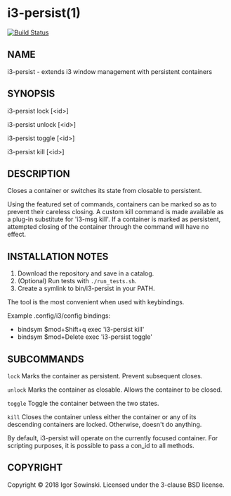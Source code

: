 i3-persist(1)
=============
[![Build Status](https://travis-ci.org/Igrom/i3-persist.svg?branch=master)](https://travis-ci.org/Igrom/i3-persist)

NAME
----
i3-persist - extends i3 window management with persistent containers


SYNOPSIS
--------
i3-persist lock [\<id>]

i3-persist unlock [\<id>]

i3-persist toggle [\<id>]

i3-persist kill [\<id>]


DESCRIPTION
-----------
Closes a container or switches its state from closable to persistent.

Using the featured set of commands, containers can be marked so as to prevent their careless closing. A custom kill command is made available as a plug-in substitute for 'i3-msg kill'. If a container is marked as persistent, attempted closing of the container through the command will have no effect.


INSTALLATION NOTES
------------------
1. Download the repository and save in a catalog.
2. (Optional) Run tests with `./run_tests.sh`.
3. Create a symlink to bin/i3-persist in your PATH.

The tool is the most convenient when used with keybindings.

Example .config/i3/config bindings:
- bindsym $mod+Shift+q exec 'i3-persist kill'
- bindsym $mod+Delete exec 'i3-persist toggle'


SUBCOMMANDS
-----------

`lock`
	Marks the container as persistent. Prevent subsequent closes.

`unlock`
	Marks the container as closable. Allows the container to be closed.

`toggle`
	Toggle the container between the two states.

`kill`
  Closes the container unless either the container or any of its descending containers are locked. Otherwise, doesn't do anything.

By default, i3-persist will operate on the currently focused container. For scripting purposes, it is possible to pass a con\_id to all methods.  


COPYRIGHT
---------
Copyright © 2018 Igor Sowinski.  Licensed under the 3-clause BSD license.
